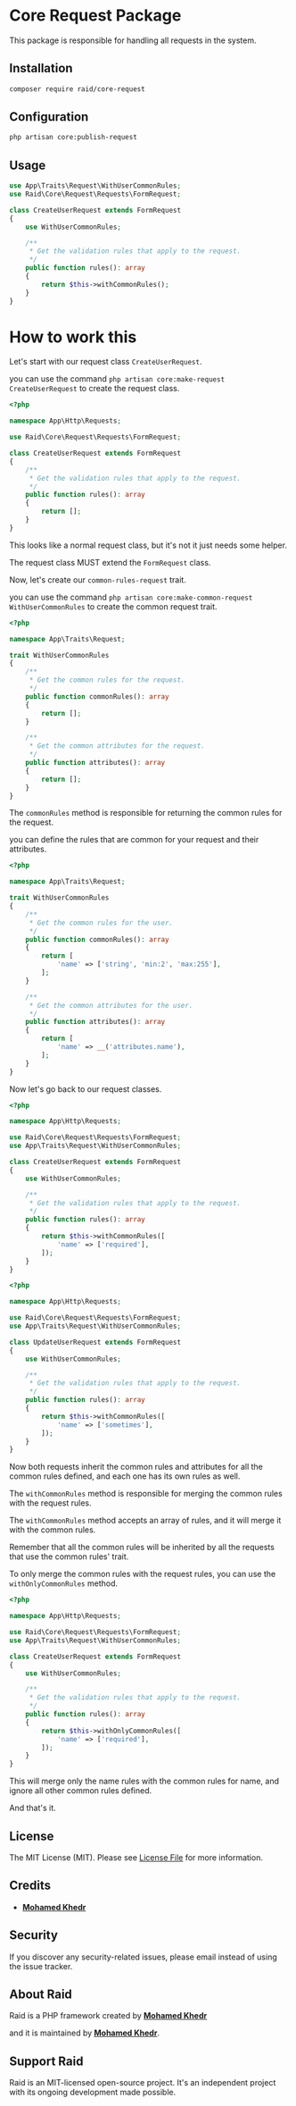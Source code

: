 # Core Request Package

This package is responsible for handling all requests in the system.

## Installation

``` bash
composer require raid/core-request
```

## Configuration

``` bash
php artisan core:publish-request
```


## Usage

``` php
use App\Traits\Request\WithUserCommonRules;
use Raid\Core\Request\Requests\FormRequest;

class CreateUserRequest extends FormRequest
{
    use WithUserCommonRules;

    /**
     * Get the validation rules that apply to the request.
     */
    public function rules(): array
    {
        return $this->withCommonRules();
    }
}
```

# How to work this

Let's start with our request class `CreateUserRequest`.

you can use the command `php artisan core:make-request CreateUserRequest` to create the request class.

``` php
<?php

namespace App\Http\Requests;

use Raid\Core\Request\Requests\FormRequest;

class CreateUserRequest extends FormRequest
{
    /**
     * Get the validation rules that apply to the request.
     */
    public function rules(): array
    {
        return [];
    }
}
```

This looks like a normal request class, but it's not it just needs some helper.

The request class MUST extend the `FormRequest` class.

Now, let's create our `common-rules-request` trait.

you can use the command `php artisan core:make-common-request WithUserCommonRules` to create the common request trait.

``` php
<?php

namespace App\Traits\Request;

trait WithUserCommonRules
{
    /**
     * Get the common rules for the request.
     */
    public function commonRules(): array
    {
        return [];
    }

    /**
     * Get the common attributes for the request.
     */
    public function attributes(): array
    {
        return [];
    }
}
```

The `commonRules` method is responsible for returning the common rules for the request.

you can define the rules that are common for your request and their attributes.
``` php
<?php

namespace App\Traits\Request;

trait WithUserCommonRules
{
    /**
     * Get the common rules for the user.
     */
    public function commonRules(): array
    {
        return [
            'name' => ['string', 'min:2', 'max:255'],
        ];
    }

    /**
     * Get the common attributes for the user.
     */
    public function attributes(): array
    {
        return [
            'name' => __('attributes.name'),
        ];
    }
}
```



Now let's go back to our request classes.

``` php
<?php

namespace App\Http\Requests;

use Raid\Core\Request\Requests\FormRequest;
use App\Traits\Request\WithUserCommonRules;

class CreateUserRequest extends FormRequest
{
    use WithUserCommonRules;

    /**
     * Get the validation rules that apply to the request.
     */
    public function rules(): array
    {
        return $this->withCommonRules([
            'name' => ['required'],
        ]);
    }
}
```

``` php
<?php

namespace App\Http\Requests;

use Raid\Core\Request\Requests\FormRequest;
use App\Traits\Request\WithUserCommonRules;

class UpdateUserRequest extends FormRequest
{
    use WithUserCommonRules;

    /**
     * Get the validation rules that apply to the request.
     */
    public function rules(): array
    {
        return $this->withCommonRules([
            'name' => ['sometimes'],
        ]);
    }
}
```

Now both requests inherit the common rules and attributes for all the common rules defined, and each one has its own rules as well.

The `withCommonRules` method is responsible for merging the common rules with the request rules.

The `withCommonRules` method accepts an array of rules, and it will merge it with the common rules.

Remember that all the common rules will be inherited by all the requests that use the common rules' trait.

To only merge the common rules with the request rules, you can use the `withOnlyCommonRules` method.

``` php
<?php

namespace App\Http\Requests;

use Raid\Core\Request\Requests\FormRequest;
use App\Traits\Request\WithUserCommonRules;

class CreateUserRequest extends FormRequest
{
    use WithUserCommonRules;

    /**
     * Get the validation rules that apply to the request.
     */
    public function rules(): array
    {
        return $this->withOnlyCommonRules([
            'name' => ['required'],
        ]);
    }
}
```

This will merge only the name rules with the common rules for name, and ignore all other common rules defined.

And that's it.

## License

The MIT License (MIT). Please see [License File](LICENSE.md) for more information.

## Credits

- **[Mohamed Khedr](https://github.com/MohamedKhedr700)**

## Security

If you discover any security-related issues, please email
instead of using the issue tracker.

## About Raid

Raid is a PHP framework created by **[Mohamed Khedr](https://github.com/MohamedKhedr700)**

and it is maintained by **[Mohamed Khedr](https://github.com/MohamedKhedr700)**.

## Support Raid

Raid is an MIT-licensed open-source project. It's an independent project with its ongoing development made possible.

